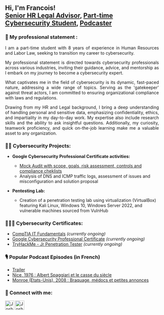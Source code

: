 <h2>Hi, I'm Francois! <br/><a href="https://www.linkedin.com/in/francoisolivares/">Senior HR Legal Advisor</a>, <a href="https://github.com/seravilofr"> Part-time Cybersecurity Student</a>, <a href="https://www.hautlesmains.net/">Podcaster</a></h2>

<h3>💼 My professional statement :</h3>

<p align="justify">I am a part-time student with 8 years of experience in Human Resources and Labor Law, seeking to transition my career to cybersecurity.</p>

<p align="justify">My professional statement is directed towards cybersecurity professionals across various industries,  inviting their guidance, advice, and mentorship as I embark on my journey to become a cybersecurity expert.</p>

<p align="justify">What captivates me in the field of cybersecurity is  its dynamic, fast-paced nature, addressing a wide range of topics. Serving as the 'gatekeeper' against threat actors, I am committed to ensuring organizational compliance with laws and regulations.</p>

<p align="justify">Drawing from my HR and Legal background, I bring a deep understanding of handling personal and sensitive data, emphasizing confidentiality, ethics, and impartiality in my day-to-day work. My expertise also include research skills and the ability to ask insightful questions.
Additionally, my curiosity, teamwork proficiency, and quick on-the-job learning make me a valuable asset to any organization.</p>


<h3>👨‍💻 Cybersecurity Projects:</h3>

- <b>Google Cybersecurity Professional Certificate activities:</b>
  - [Mock Audit with scope, goals, risk assessment, controls and compliance cheklists](https://github.com/seravilofr/botiumtoys-security-audit)
  - Analysis of DNS and ICMP traffic logs, assessment of issues and misconfiguration and solution proposal
    
- <b>Pentesting Lab:</b>
  - Creation of a penetration testing lab using virtualization (VirtualBox) featuring Kali Linux, Windows 10, Windows Server 2022, and vulnerable machines sourced from VulnHub

<h3>👨🏼‍🎓 Cybersecurity Certificates:</h3>

- [CompTIA IT Fundamentals](https://www.comptia.org/certifications/it-fundamentals) *(currently ongoing)*
- [Google Cybersecurity Professional Certificate](https://www.coursera.org/professional-certificates/google-cybersecurity) *(currently ongoing)*
- [TryHackMe - Jr Penetration Tester](https://tryhackme.com/path/outline/jrpenetrationtester) *(currently ongoing)*

<h3>🎙 Popular Podcast Episodes (in French)</h3>

- [Trailer](https://open.spotify.com/episode/2WU6eEr7VqPcBKRGvzv7o5?si=LZ-PSeuXSy-TTZxLqfzdlA)
- [Nice, 1976 : Albert Spaggiari et le casse du siècle](https://open.spotify.com/episode/77h40enjbfusJAcOCN5XKw?si=SGyZrmu8RBCr61vucTGLWA)
- [Monroe (Etats-Unis), 2008 : Braquage, médocs et petites annonces](https://open.spotify.com/episode/4eDjzgGqCSsfWEFrX5hIpi?si=pZVxDjbpSjSS_5emSq_VRQ)


<h3> 🤳 Connect with me:</h3>

[<img align="left" alt="JoshMadakor | LinkedIn" width="30px" src="https://cdn.jsdelivr.net/npm/simple-icons@v3/icons/linkedin.svg" />][linkedin]
[<img align="left" alt="JoshMadakor | Instagram" width="30px" src="https://cdn.jsdelivr.net/npm/simple-icons@v3/icons/instagram.svg" />][instagram]

[instagram]: https://www.instagram.com/seravilofr
[linkedin]: https://www.linkedin.com/in/francoisolivares/?locale=en_US

<!--
**seravilofr/seravilofr** is a ✨ _special_ ✨ repository because its `README.md` (this file) appears on your GitHub profile.

Here are some ideas to get you started:

- 🔭 I’m currently working on ...
- 🌱 I’m currently learning ...
- 👯 I’m looking to collaborate on ...
- 🤔 I’m looking for help with ...
- 💬 Ask me about ...
- 📫 How to reach me: ...
- 😄 Pronouns: ...
- ⚡ Fun fact: ...
-->
